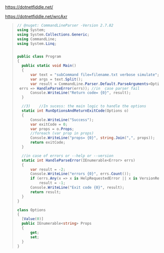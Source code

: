 https://dotnetfiddle.net/

https://dotnetfiddle.net/wrcAxr

> ```csharp
> // @nuget: CommandLineParser -Version 2.7.82
> using System;
> using System.Collections.Generic;
> using CommandLine;
> using System.Linq;
> 
> 
> public class Program
> {
> 	public static void Main()
> 	{
> 		var text = "subCommand file=filename.txt verbose simulate";
> 		var args = text.Split();
> 		var result = CommandLine.Parser.Default.ParseArguments<Options>(args).MapResult((opts) => RunOptionsAndReturnExitCode(opts), //in case parser sucess
>  errs => HandleParseError(errs)); //in  case parser fail
> 		Console.WriteLine("Return code= {0}", result);
> 	}
> 
> 	//3)	//In sucess: the main logic to handle the options
> 	static int RunOptionsAndReturnExitCode(Options o)
> 	{
> 		Console.WriteLine("Success");
> 		var exitCode = 0;
> 		var props = o.Props;
> 		//foreach (var prop in props)
> 		Console.WriteLine("props= {0}", string.Join(",", props));
> 		return exitCode;
> 	}
> 
> 	//in case of errors or --help or --version
> 	static int HandleParseError(IEnumerable<Error> errs)
> 	{
> 		var result = -2;
> 		Console.WriteLine("errors {0}", errs.Count());
> 		if (errs.Any(x => x is HelpRequestedError || x is VersionRequestedError))
> 			result = -1;
> 		Console.WriteLine("Exit code {0}", result);
> 		return result;
> 	}
> }
> 
> class Options
> {
> 	[Value(0)]
> 	public IEnumerable<string> Props
> 	{
> 		get;
> 		set;
> 	}
> }
> ```



